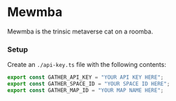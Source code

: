 # Mewmba

Mewmba is the trinsic metaverse cat on a roomba.

### Setup

Create an `./api-key.ts` file with the following contents:
```ts
export const GATHER_API_KEY = "YOUR API KEY HERE";
export const GATHER_SPACE_ID = "YOUR SPACE ID HERE";
export const GATHER_MAP_ID = "YOUR MAP NAME HERE";
```

